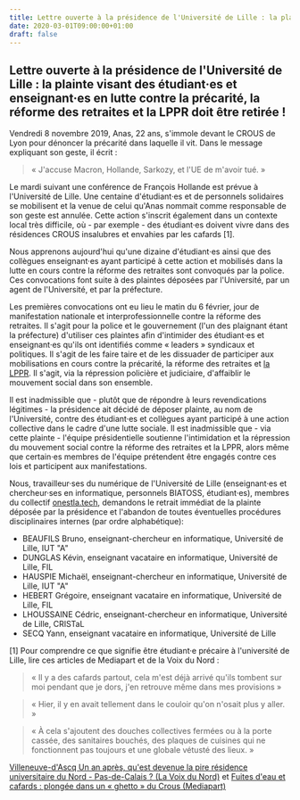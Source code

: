 ```yaml
---
title: Lettre ouverte à la présidence de l'Université de Lille : la plainte visant des étudiant·es et enseignant·es en lutte contre la précarité, la réforme des retraites et la LPPR doit être retirée !
date: 2020-03-01T09:00:00+01:00  
draft: false
---
```

## Lettre ouverte à la présidence de l'Université de Lille : la plainte visant des étudiant·es et enseignant·es en lutte contre la précarité, la réforme des retraites et la LPPR doit être retirée !

Vendredi 8 novembre 2019, Anas, 22 ans, s'immole devant le CROUS de Lyon pour dénoncer la précarité dans laquelle il vit. Dans le message expliquant son geste, il écrit :

> « J'accuse Macron, Hollande, Sarkozy, et l'UE de m'avoir tué. »

Le mardi suivant une conférence de François Hollande est prévue à l'Université de Lille. Une centaine d'étudiant·es et de personnels solidaires se mobilisent et la venue de celui qu'Anas nommait comme responsable de son geste est annulée. Cette action s'inscrit également dans un contexte local très difficile, où - par exemple - des étudiant·es doivent vivre dans des résidences CROUS insalubres et envahies par les cafards [1].

 Nous apprenons aujourd'hui qu'une dizaine d'étudiant·es ainsi que des collègues enseignant·es ayant participé à cette action et mobilisés dans la lutte en cours contre la réforme des retraites sont convoqués par la police.
 Ces convocations font suite à des plaintes déposées par l'Université, par un agent de l'Université, et par la préfecture.

Les premières convocations ont eu lieu le matin du 6 février, jour de manifestation nationale et interprofessionnelle contre la réforme des retraites.
Il s'agit pour la police et le gouvernement (l'un des plaignant étant la préfecture) d'utiliser ces plaintes afin d'intimider des étudiant·es et enseignant·es qu'ils ont identifiés comme « leaders » syndicaux et politiques. Il s'agit de les faire taire et de les dissuader de participer aux mobilisations en cours contre la précarité, la réforme des retraites et [la LPPR](https://www.mediapart.fr/journal/france/230120/mobilisation-dans-les-labos-les-raisons-de-la-colere). Il s'agit, via la répression policière et judiciaire, d'affaiblir le mouvement social dans son ensemble.

Il est inadmissible que - plutôt que de répondre à leurs revendications légitimes - la présidence ait décidé de déposer plainte, au nom de l'Université, contre des étudiant·es et collègues ayant participé à une action collective dans le cadre d'une lutte sociale. Il est inadmissible que - via cette plainte - l'équipe présidentielle soutienne l'intimidation et la répression du mouvement social contre la réforme des retraites et la LPPR, alors même que certain·es membres de l'équipe prétendent être engagés contre ces lois et participent aux manifestations.

Nous, travailleur·ses du numérique de l'Université de Lille (enseignant·es et chercheur·ses en informatique, personnels BIATOSS, étudiant·es), membres du collectif [onestla.tech](https://onestla.tech), demandons le retrait immédiat de la plainte déposée par la présidence et l'abandon de toutes éventuelles procédures disciplinaires internes (par ordre alphabétique):

* BEAUFILS Bruno, enseignant-chercheur en informatique, Université de Lille, IUT "A"
* DUNGLAS Kévin, enseignant vacataire en informatique, Université de Lille, FIL
* HAUSPIE Michaël, enseignant-chercheur en informatique, Université de Lille, IUT "A"
* HEBERT Grégoire, enseignant vacataire en informatique, Université de Lille, FIL
* LHOUSSAINE Cédric, enseignant-chercheur en informatique, Université de Lille, CRISTaL
* SECQ Yann, enseignant vacataire en informatique, Université de Lille

[1] Pour comprendre ce que signifie être étudiant·e précaire à l'université de Lille, lire ces articles de Mediapart et de la Voix du Nord :

> « Il y a des cafards partout, cela m'est déjà arrivé qu'ils tombent sur moi pendant que je dors, j'en retrouve même dans mes provisions »

> « Hier, il y en avait tellement dans le couloir qu'on n'osait plus y aller. » 

> « À cela s'ajoutent des douches collectives fermées ou à la porte cassée, des sanitaires bouchés, des plaques de cuisines qui ne fonctionnent pas toujours et une globale vétusté des lieux. »

[Villeneuve-d'Ascq Un an après, qu'est devenue la pire résidence universitaire du Nord - Pas-de-Calais ? (La Voix du Nord)](https://www.lavoixdunord.fr/530523/article/2019-01-31/un-apres-qu-est-devenue-la-pire-residence-universitaire-du-nord-pas-de-calais) et [Fuites d'eau et cafards : plongée dans un « ghetto » du Crous (Mediapart)](https://www.mediapart.fr/journal/france/030220/fuites-d-eau-et-cafards-plongee-dans-un-ghetto-du-crous)
